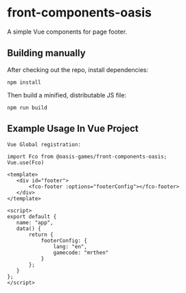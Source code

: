 # front-components-oasis

A simple Vue components for page footer.

## Building manually

After checking out the repo, install dependencies:

```shell
npm install
```

Then build a minified, distributable JS file:

```shell
npm run build
```

## Example Usage In Vue Project
<!-- prettier-ignore -->
```
Vue Global registration:

import Fco from @oasis-games/front-components-oasis;
Vue.use(Fco)

<template>
   <div id="footer">
       <fco-footer :options="footerConfig"></fco-footer>
   </div>
</template>

<script>
export default {
   name: "app",
   data() {
       return {
           footerConfig: {
               lang: "en",
               gamecode: "mrthen"
           }
       };
   }
};
</script>
```



